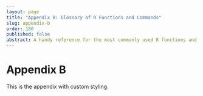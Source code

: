 ```yaml
---
layout: page
title: "Appendix B: Glossary of R Functions and Commands"
slug: appendix-b
order: 180
published: false
abstract: A handy reference for the most commonly used R functions and commands covered throughout the book.
---
```


# Appendix B

This is the appendix with custom styling.
